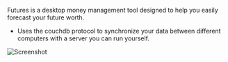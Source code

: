 Futures is a desktop money management tool designed to help you easily forecast
your future worth.


* Uses the couchdb protocol to synchronize your data between different
computers with a server you can run yourself.

![Screenshot](../raw/master/images/screenshot.png?raw=true)

